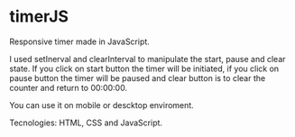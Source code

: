 # timerJS
Responsive timer made in JavaScript.

I used setInerval and clearInterval to manipulate the start, pause and clear state.
If you click on start button the timer will be initiated, if you click on pause button the timer will be paused and clear button is to clear the counter and return to 00:00:00.

You can use it on mobile or descktop enviroment.

Tecnologies: HTML, CSS and JavaScript. 
